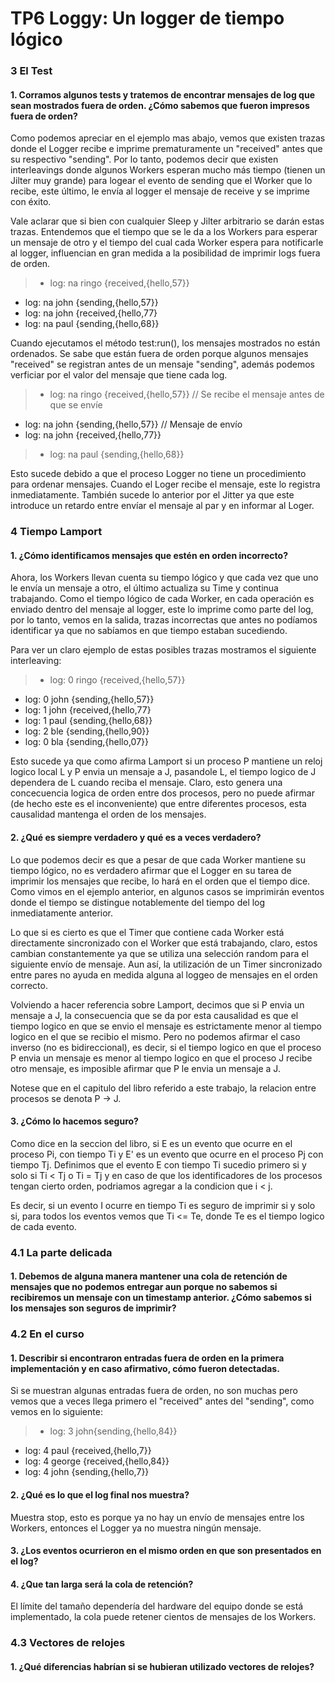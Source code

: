 # TP6 Loggy: Un logger de tiempo lógico

### 3 El Test

#### 1. Corramos algunos tests y tratemos de encontrar mensajes de log que sean mostrados fuera de orden. ¿Cómo sabemos que fueron impresos fuera de orden?

Como podemos apreciar en el ejemplo mas abajo, vemos que existen trazas donde el Logger recibe e imprime prematuramente un "received" antes que su respectivo "sending". Por lo tanto, podemos decir que existen interleavings donde algunos Workers esperan mucho más tiempo (tienen un Jilter muy grande) para logear el evento de sending que el Worker que lo recibe, este último, le envía al logger el mensaje de receive y se imprime con éxito.

Vale aclarar que si bien con cualquier Sleep y Jilter arbitrario se darán estas trazas. Entendemos que el tiempo que se le da a los Workers para esperar un mensaje de otro y el tiempo del cual cada Worker espera para notificarle al logger, influencian en gran medida a la posibilidad de imprimir logs fuera de orden.

> - log: na ringo {received,{hello,57}}
- log: na john {sending,{hello,57}}
- log: na john {received,{hello,77}
- log: na paul {sending,{hello,68}}

Cuando ejecutamos el método test:run(), los mensajes mostrados no están ordenados. Se sabe que están fuera de orden porque algunos mensajes "received" se registran antes de un mensaje "sending", además podemos verficiar por el valor del mensaje que tiene cada log.

> - log: na ringo {received,{hello,57}}		// Se recibe el mensaje antes de que se envíe
- log: na john {sending,{hello,57}}			// Mensaje de envío
- log: na john {received,{hello,77}}
> - log: na paul {sending,{hello,68}}

Esto sucede debido a que el proceso Logger no tiene un procedimiento para ordenar mensajes. Cuando el Loger recibe el mensaje, este lo registra inmediatamente.
También sucede lo anterior por el Jitter ya que este introduce un retardo entre envíar el mensaje al par y en informar al Loger.


### 4 Tiempo Lamport

#### 1. ¿Cómo identificamos mensajes que estén en orden incorrecto?
Ahora, los Workers llevan cuenta su tiempo lógico y que cada vez que uno le envía un mensaje a otro, el último actualiza su Time y continua trabajando. Como el tiempo lógico de cada Worker, en cada operación es enviado dentro del mensaje al logger, este lo imprime como parte del log, por lo tanto, vemos en la salida, trazas incorrectas que antes no podíamos identificar ya que no sabíamos en que tiempo estaban sucediendo.

Para ver un claro ejemplo de estas posibles trazas mostramos el siguiente interleaving:

> - log: 0 ringo {received,{hello,57}}
- log: 0 john {sending,{hello,57}}
- log: 1 john {received,{hello,77}
- log: 1 paul {sending,{hello,68}}
- log: 2 ble {sending,{hello,90}}
- log: 0 bla {sending,{hello,07}}

Esto sucede ya que como afirma Lamport si un proceso P mantiene un reloj logico local L y P envia un mensaje  a J, pasandole L, el tiempo logico de J dependera de L cuando reciba el mensaje. Claro, esto genera una concecuencia logica de orden entre dos procesos, pero no puede afirmar (de hecho este es el inconveniente) que entre diferentes procesos, esta causalidad mantenga el orden de los mensajes.


#### 2. ¿Qué es siempre verdadero y qué es a veces verdadero?
Lo que podemos decir es que a pesar de que cada Worker mantiene su tiempo lógico, no es verdadero afirmar que el Logger en su tarea de imprimir los mensajes que recibe, lo hará en el orden que el tiempo dice. Como vimos en el ejemplo anterior, en algunos casos se imprimirán eventos donde el tiempo se distingue notablemente del tiempo del log inmediatamente anterior.

Lo que si es cierto es que el Timer que contiene cada Worker está directamente sincronizado con el Worker que está trabajando, claro, estos cambian constantemente ya que se utiliza una selección random para el siguiente envío de mensaje. Aun así, la utilización de un Timer sincronizado entre pares no ayuda en medida alguna al loggeo de mensajes en el orden correcto.

Volviendo a hacer referencia sobre Lamport, decimos que si P envia un mensaje a J, la consecuencia que se da por esta causalidad es que el tiempo logico en que se envio el mensaje es estrictamente menor al tiempo logico en el que se recibio el mismo. Pero no podemos afirmar el caso inverso (no es bidireccional), es decir, si el tiempo logico en que el proceso P envia un mensaje es menor al tiempo logico en que el proceso J recibe otro mensaje, es imposible afirmar que P le envia un mensaje a J.

Notese que en el capitulo del libro referido a este trabajo, la relacion entre procesos se denota P -> J.


#### 3. ¿Cómo lo hacemos seguro?
Como dice en la seccion del libro, si E es un evento que ocurre en el proceso Pi, con tiempo Ti y E' es un evento que ocurre en el proceso Pj con tiempo Tj. Definimos que el evento E con tiempo Ti sucedio primero si y solo si Ti < Tj o Ti = Tj y en caso de que los identificadores de los procesos tengan cierto orden, podriamos agregar a la condicion que i < j.

Es decir, si un evento I ocurre en tiempo Ti es seguro de imprimir si y solo si, para todos los eventos vemos que Ti <= Te, donde Te es el tiempo logico de cada evento.


### 4.1 La parte delicada

#### 1. Debemos de alguna manera mantener una cola de retención de mensajes que no podemos entregar aun porque no sabemos si recibiremos un mensaje con un timestamp anterior. ¿Cómo sabemos si los mensajes son seguros de imprimir?




### 4.2 En el curso

#### 1. Describir si encontraron entradas fuera de orden en la primera implementación y en caso afirmativo, cómo fueron detectadas.
Si se muestran algunas entradas fuera de orden, no son muchas pero vemos que a veces llega primero el "received" antes del "sending", como vemos en lo siguiente:
> - log: 3 john{sending,{hello,84}}
- log: 4 paul {received,{hello,7}}
- log: 4 george {received,{hello,84}}
- log: 4 john {sending,{hello,7}}


#### 2. ¿Qué es lo que el log final nos muestra?
Muestra stop, esto es porque ya no hay un envío de mensajes entre los Workers, entonces el Logger ya no muestra ningún mensaje.


#### 3. ¿Los eventos ocurrieron en el mismo orden en que son presentados en el log?



#### 4. ¿Que tan larga será la cola de retención?
El límite del tamaño dependería del hardware del equipo donde se está implementado, la cola puede retener cientos de mensajes de los Workers.



### 4.3 Vectores de relojes

#### 1. ¿Qué diferencias habrían si se hubieran utilizado vectores de relojes?

